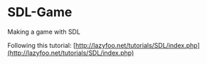 # SDL-Game
Making a game with SDL  

Following this tutorial: [http://lazyfoo.net/tutorials/SDL/index.php](http://lazyfoo.net/tutorials/SDL/index.php)
